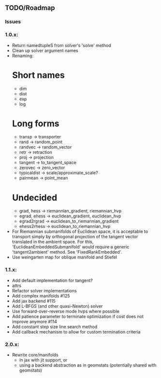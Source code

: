 ## TODO/Roadmap

### Issues

### 1.0.x:
  - Return namedtupleS from solver's 'solve' method
  - Clean up solver argument names
  - Renaming:
    # Short names
    * dim
    * dist
    * exp
    * log
    # Long forms
    * transp -> transporter
    * rand -> random_point
    * randvec -> random_vector
    * retr -> retraction
    * proj -> projection
    * tangent -> to_tangent_space
    * zerovec -> zero_vector
    * typicaldist -> scale/approximate_scale?
    * pairmean -> point_mean
    # Undecided
    * grad, hess -> riemannian_gradient, riemannian_hvp
    * egrad, ehess -> euclidean_gradient, euclidean_hvp
    * egrad2rgrad -> euclidean_to_riemannian_gradient
    * ehess2rhess -> euclidean_to_riemannian_hvp
  - For Riemannian submanifolds of Euclidean space, it is acceptable to
    transport simply by orthogonal projection of the tangent vector translated
    in the ambient space. For this, 'EuclideanEmbeddedSubmanifold' would
    require a generic 'tangent2ambient' method. See 'FixedRankEmbedded'.
  - Use weingarten map for oblique manifold and Stiefel

### 1.1.x:
  - Add default implementation for tangent?
  - attrs
  - Refactor solver implementations
  - Add complex manifolds #125
  - Add jax backend #115
  - Add L-BFGS (and other quasi-Newton) solver
  - Use forward-over-reverse mode hvps where possible
  - Add patience parameter to terminate optimization if
    cost does not improve anymore #114
  - Add constant step size line search method
  - Add callback mechanism to allow for custom termination criteria

### 2.0.x:
  - Rewrite core/manifolds
    * in jax with jit support, or
    * using a backend abstraction as in geomstats (potentially shared with
      geomstats)
